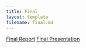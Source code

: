 ```yaml
---
title: Final
layout: template
filename: final.md
---
```


<a href="ParallelFinalReport.pdf" target="_blank">Final Report</a>
<a href="https://youtu.be/4iJxYMom9to" target="_blank">Final Presentation</a>

